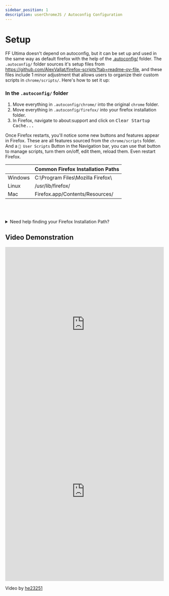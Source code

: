 ```yaml
---
sidebar_position: 1
description: userChromeJS / Autoconfig Configuration
---
```


# Setup

FF Ultima doesn't depend on autoconfig, but it can be set up and used in the same way as default firefox with the help of the [.autoconfig/](https://github.com/soulhotel/FF-ULTIMA/tree/main/.autoconfig) folder. The `.autoconfig/` folder sources it's setup files from https://github.com/AlexVallat/firefox-scripts?tab=readme-ov-file, and these files include 1 minor adjustment that allows users to organize their custom scripts in `chrome/scripts/`. Here's how to set it up:

### In the `.autoconfig/` folder

1. Move everything in `.autoconfig/chrome/` into the original `chrome` folder.
2. Move everything in `.autoconfig/firefox/` into your firefox installation folder.
3. In Firefox, navigate to about:support and click on <kbd>Clear Startup Cache...</kbd>

Once Firefox restarts, you'll notice some new buttons and features appear in Firefox. These are all features sourced from the `chrome/scripts` folder. And a `🧩 User Scripts` Button in the Navigation bar, you can use that button to manage scripts, turn them on/off, edit them, reload them. Even restart Firefox.

|         | Common Firefox Installation Paths                               |
|---------|----------------------------------------------------------------|
| Windows | C:\Program Files\Mozilla Firefox\                              |
| Linux   | /usr/lib/firefox/                                              |
| Mac     | Firefox.app/Contents/Resources/                                |

<br></br>

<details>
<summary>Need help finding your Firefox Installation Path?</summary>

>
Summary: You can find the Installation Path right in the `about:support` page.

<iframe width="100%" height="490" src="https://www.youtube.com/embed/_4fdUdp3G4o?si=u7H0hDi7wvouVolc" title="YouTube video player" frameborder="0" allow="accelerometer; autoplay; clipboard-write; encrypted-media; gyroscope; picture-in-picture; web-share" referrerpolicy="strict-origin-when-cross-origin" allowfullscreen></iframe>

Video by [xiaoxiaoflood](https://github.com/xiaoxiaoflood/firefox-scripts)
</details>


## Video Demonstration

<iframe width="100%" height="490" src="https://www.youtube.com/embed/F1yALhlsQHI?si=EvaB6tyj0qJT0TMM" title="YouTube video player" frameborder="0" allow="accelerometer; autoplay; clipboard-write; encrypted-media; gyroscope; picture-in-picture; web-share; fullscreen" referrerpolicy="strict-origin-when-cross-origin" allowfullscreen></iframe>

<iframe width="100%" height="570" src="https://github.com/user-attachments/assets/8c2c5f27-e81a-4b27-b606-f80cdcb697b7" title="YouTube video player" frameborder="0" allow="accelerometer; autoplay; clipboard-write; encrypted-media; gyroscope; picture-in-picture; web-share; fullscreen" referrerpolicy="strict-origin-when-cross-origin" allowfullscreen></iframe>

Video by [he23251](https://github.com/he23251)

<!--
:::note
Scripts not already included in the `.autoconfig` folder, are most likely untested and not necessarily incompatible. If you run into a script that you'd like included with FF Ultima, feel free to recommend. ince autoconfig scripts are compiled by the community I'd prefer any issues related to autoconfig to be sorted out personally or reported as a PR with a solution.
:::
-->